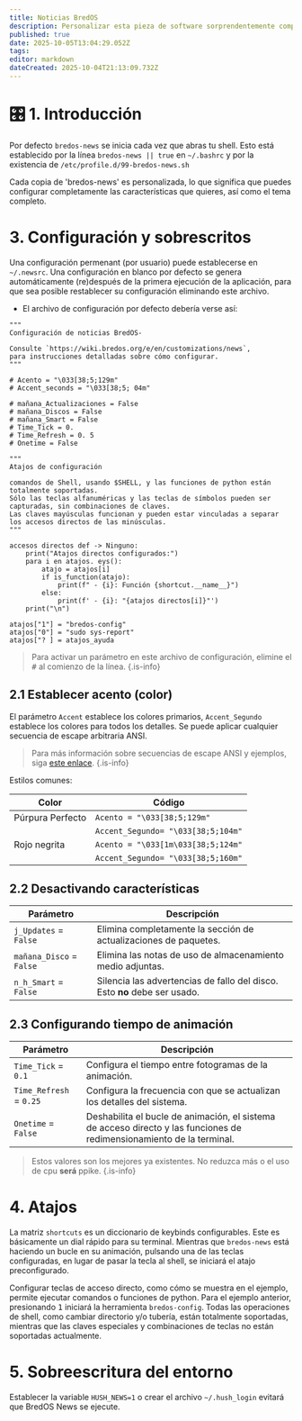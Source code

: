 ```yaml
---
title: Noticias BredOS
description: Personalizar esta pieza de software sorprendentemente complicada.
published: true
date: 2025-10-05T13:04:29.052Z
tags:
editor: markdown
dateCreated: 2025-10-04T21:13:09.732Z
---
```


# 🎛️ 1. Introducción

Por defecto `bredos-news` se inicia cada vez que abras tu shell. Esto está establecido por la línea `bredos-news || true` en `~/.bashrc` y por la existencia de `/etc/profile.d/99-bredos-news.sh`

Cada copia de 'bredos-news' es personalizada, lo que significa que puedes configurar completamente las características que quieres, así como el tema completo.

# 3. Configuración y sobrescritos

Una configuración permenant (por usuario) puede establecerse en `~/.newsrc`. Una configuración en blanco por defecto se genera automáticamente (re)después de la primera ejecución de la aplicación, para que sea posible restablecer su configuración eliminando este archivo.

- El archivo de configuración por defecto debería verse así:

```
"""
Configuración de noticias BredOS-

Consulte `https://wiki.bredos.org/e/en/customizations/news`,
para instrucciones detalladas sobre cómo configurar.
"""

# Acento = "\033[38;5;129m"
# Accent_seconds = "\033[38;5; 04m"

# mañana_Actualizaciones = False
# mañana_Discos = False
# mañana_Smart = False
# Time_Tick = 0.
# Time_Refresh = 0. 5
# Onetime = False

"""
Atajos de configuración

comandos de Shell, usando $SHELL, y las funciones de python están totalmente soportadas.
Sólo las teclas alfanuméricas y las teclas de símbolos pueden ser capturadas, sin combinaciones de claves.
Las claves mayúsculas funcionan y pueden estar vinculadas a separar los accesos directos de las minúsculas.
"""

accesos directos def -> Ninguno:
    print("Atajos directos configurados:")
    para i en atajos. eys():
        atajo = atajos[i]
        if is_function(atajo):
            print(f" - {i}: Función {shortcut.__name__}")
        else:
            print(f' - {i}: "{atajos directos[i]}"')
    print("\n")

atajos["1"] = "bredos-config"
atajos["0"] = "sudo sys-report"
atajos["? ] = atajos_ayuda
```

> Para activar un parámetro en este archivo de configuración, elimine el <kbd>#</kbd> al comienzo de la línea.
> {.is-info}

## 2.1 Establecer acento (color)

El parámetro `Accent` establece los colores primarios, `Accent_Segundo` establece los colores para todos los detalles. Se puede aplicar cualquier secuencia de escape arbitraria ANSI.

> Para más información sobre secuencias de escape ANSI y ejemplos, siga [este enlace](https://gist.github.com/fnky/458719343aabd01cfb17a3a4f7296797).
> {.is-info}

Estilos comunes:

| Color            | Código                               |
| ---------------- | ------------------------------------ |
| Púrpura Perfecto | `Acento = "\033[38;5;129m"`         |
|                  | `Accent_Segundo= "\033[38;5;104m"`  |
| Rojo negrita     | `Acento = "\033[1m\033[38;5;124m"` |
|                  | `Accent_Segundo= "\033[38;5;160m"`  |

## 2.2 Desactivando características

| Parámetro                | Descripción                                                                                               |
| ------------------------ | --------------------------------------------------------------------------------------------------------- |
| `j_Updates` = `False`    | Elimina completamente la sección de actualizaciones de paquetes.                          |
| `mañana_Disco` = `False` | Elimina las notas de uso de almacenamiento medio adjuntas.                                |
| `n_h_Smart` = `False`    | Silencia las advertencias de fallo del disco. Esto **no** debe ser usado. |

## 2.3 Configurando tiempo de animación

| Parámetro               | Descripción                                                                                                                           |
| ----------------------- | ------------------------------------------------------------------------------------------------------------------------------------- |
| `Time_Tick` = `0.1`     | Configura el tiempo entre fotogramas de la animación.                                                                 |
| `Time_Refresh` = `0.25` | Configura la frecuencia con que se actualizan los detalles del sistema.                                               |
| `Onetime` = `False`     | Deshabilita el bucle de animación, el sistema de acceso directo y las funciones de redimensionamiento de la terminal. |

> Estos valores son los mejores ya existentes. No reduzca más o el uso de cpu **será** ppike.
> {.is-info}

# 4. Atajos

La matriz `shortcuts` es un diccionario de keybinds configurables. Este es básicamente un dial rápido para su terminal. Mientras que `bredos-news` está haciendo un bucle en su animación, pulsando una de las teclas configuradas, en lugar de pasar la tecla al shell, se iniciará el atajo preconfigurado.

Configurar teclas de acceso directo, como cómo se muestra en el ejemplo, permite ejecutar comandos o funciones de python. Para el ejemplo anterior, presionando <kbd>1</kbd> iniciará la herramienta `bredos-config`. Todas las operaciones de shell, como cambiar directorio y/o tubería, están totalmente soportadas, mientras que las claves especiales y combinaciones de teclas no están soportadas actualmente.

# 5. Sobreescritura del entorno

Establecer la variable `HUSH_NEWS=1` o crear el archivo `~/.hush_login` evitará que BredOS News se ejecute.
